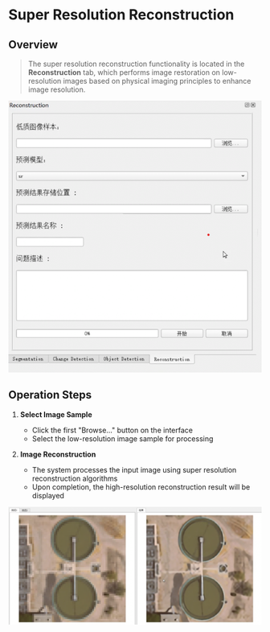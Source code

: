 # Super Resolution Reconstruction

## Overview
> The super resolution reconstruction functionality is located in the **Reconstruction** tab, which performs image restoration on low-resolution images based on physical imaging principles to enhance image resolution.

![Interface](/reconstruction.png)

## Operation Steps

1. **Select Image Sample**
   - Click the first "Browse..." button on the interface
   - Select the low-resolution image sample for processing

2. **Image Reconstruction**
   - The system processes the input image using super resolution reconstruction algorithms
   - Upon completion, the high-resolution reconstruction result will be displayed

![Processing Result](/reconstruction_result.png)